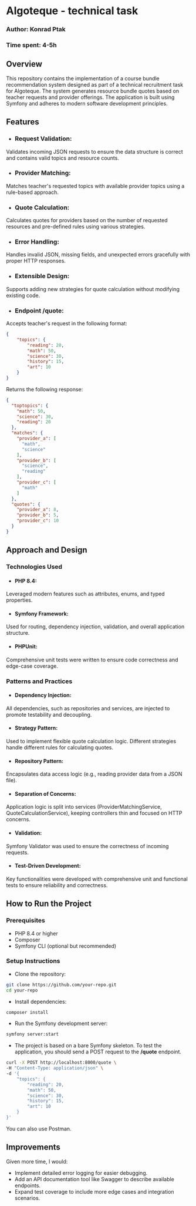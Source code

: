 # Algoteque - technical task

### Author: Konrad Ptak
### Time spent: 4-5h

## Overview

This repository contains the implementation of a course bundle recommendation system designed as part of a technical recruitment task for Algoteque. The system generates resource bundle quotes based on teacher requests and provider offerings. The application is built using Symfony and adheres to modern software development principles.

## Features

* ### Request Validation:
Validates incoming JSON requests to ensure the data structure is correct and contains valid topics and resource counts.
* ### Provider Matching:
Matches teacher's requested topics with available provider topics using a rule-based approach.
* ### Quote Calculation:
Calculates quotes for providers based on the number of requested resources and pre-defined rules using various strategies.
* ### Error Handling:
Handles invalid JSON, missing fields, and unexpected errors gracefully with proper HTTP responses.
* ### Extensible Design:
Supports adding new strategies for quote calculation without modifying existing code.
* ### Endpoint /quote:
Accepts teacher's request in the following format:

```json
{
    "topics": {
        "reading": 20,
        "math": 50,
        "science": 30,
        "history": 15,
        "art": 10
    }
}
```

Returns the following response:

```json
{
  "toptopics": {
    "math": 50,
    "science": 30,
    "reading": 20
  },
  "matches": {
    "provider_a": [
      "math",
      "science"
    ],
    "provider_b": [
      "science",
      "reading"
    ],
    "provider_c": [
      "math"
    ]
  },
  "quotes": {
    "provider_a": 8,
    "provider_b": 5,
    "provider_c": 10
  }
}
```

## Approach and Design
### Technologies Used
* #### PHP 8.4:
Leveraged modern features such as attributes, enums, and typed properties.
* #### Symfony Framework:
Used for routing, dependency injection, validation, and overall application structure.
* #### PHPUnit:
Comprehensive unit tests were written to ensure code correctness and edge-case coverage.

### Patterns and Practices
* #### Dependency Injection:
All dependencies, such as repositories and services, are injected to promote testability and decoupling.
* #### Strategy Pattern:
Used to implement flexible quote calculation logic. Different strategies handle different rules for calculating quotes.
* #### Repository Pattern:
Encapsulates data access logic (e.g., reading provider data from a JSON file).
* #### Separation of Concerns:
Application logic is split into services (ProviderMatchingService, QuoteCalculationService), keeping controllers thin and focused on HTTP concerns.
* #### Validation:
Symfony Validator was used to ensure the correctness of incoming requests.
* #### Test-Driven Development:
Key functionalities were developed with comprehensive unit and functional tests to ensure reliability and correctness.

## How to Run the Project
### Prerequisites
* PHP 8.4 or higher 
* Composer
* Symfony CLI (optional but recommended)

### Setup Instructions
* Clone the repository:

```bash
git clone https://github.com/your-repo.git
cd your-repo
```
* Install dependencies:

```bash
composer install
```
* Run the Symfony development server:

```bash
symfony server:start
```
* The project is based on a bare Symfony skeleton. To test the application, you should send a POST request to the **/quote** endpoint.
```bash
curl -X POST http://localhost:8000/quote \
-H "Content-Type: application/json" \
-d '{
    "topics": {
        "reading": 20,
        "math": 50,
        "science": 30,
        "history": 15,
        "art": 10
    }
}'
```

You can also use Postman.

## Improvements

Given more time, I would:

* Implement detailed error logging for easier debugging.
* Add an API documentation tool like Swagger to describe available endpoints.
* Expand test coverage to include more edge cases and integration scenarios.